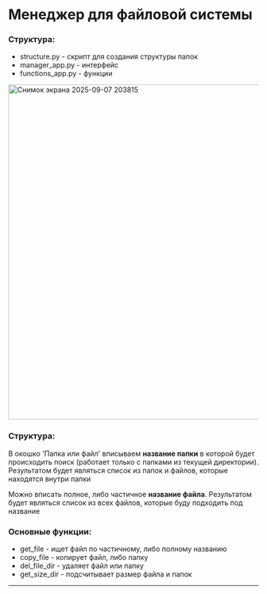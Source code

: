 # Менеджер для файловой системы


### Структура:

- structure.py - скрипт для создания структуры папок
- manager_app.py - интерфейс
- functions_app.py - функции
  
<img width="1261" height="675" alt="Снимок экрана 2025-09-07 203815" src="https://github.com/user-attachments/assets/a5b8c6d3-23da-4ffe-ba22-9770de763f73" />


### Структура:
В окошко 'Папка или файл' вписываем **название папки** в которой будет происходить поиск (работает только с папками 
из текущей директории). Результатом будет являться список из папок и файлов, которые находятся внутри папки

Можно вписать полное, либо частичное **название файла**. Результатом будет являться список из всех файлов, которые буду 
подходить под название

### Основные функции:

- get_file - ищет файл по частичному, либо полному названию
- copy_file - копирует файл, либо папку
- del_file_dir - удаляет файл или папку
- get_size_dir - подсчитывает размер файла и папок

***
  

